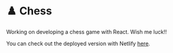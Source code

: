 # ♟️ Chess

Working on developing a chess game with React. Wish me luck!!

You can check out the deployed version with Netlify [here](https://claramarsango-chess-react.netlify.app/).
